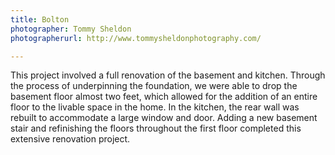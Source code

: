 ```yaml
---
title: Bolton
photographer: Tommy Sheldon
photographerurl: http://www.tommysheldonphotography.com/

---
```


This project involved a full renovation of the basement and kitchen. Through the process of underpinning the foundation, we were able to drop the basement floor almost two feet, which allowed for the addition of an entire floor to the livable space in the home. In the kitchen, the rear wall was rebuilt to accommodate a large window and door. Adding a new basement stair and refinishing the floors throughout the first floor completed this extensive renovation project.

